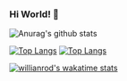 ### Hi World! 👋

<!--
**GonzaloMartinCano/GonzaloMartinCano** is a ✨ _special_ ✨ repository because its `README.md` (this file) appears on your GitHub profile.

Here are some ideas to get you started:

- 🔭 I’m currently working on ...
- 🌱 I’m currently learning ...
- 👯 I’m looking to collaborate on ...
- 🤔 I’m looking for help with ...
- 💬 Ask me about ...
- 📫 How to reach me: ...
- 😄 Pronouns: ...
- ⚡ Fun fact: ...
-->
![Anurag's github stats](https://github-readme-stats.vercel.app/api?username=gonzalomartincano&count_private=true&show_icons=true)

[![Top Langs](https://github-readme-stats.vercel.app/api/top-langs/?username=gonzalomartincano&langs_count=8)](https://github.com/gonzalomartincano/github-readme-stats)
[![Top Langs](https://github-readme-stats.vercel.app/api/top-langs/?username=gonzalomartincano&layout=compact)](https://github.com/gonzalomartincano/github-readme-stats)

[![willianrod's wakatime stats](https://github-readme-stats.vercel.app/api/wakatime?username=gonzalomartincano)](https://github.com/gonzalomartincano/github-readme-stats)
